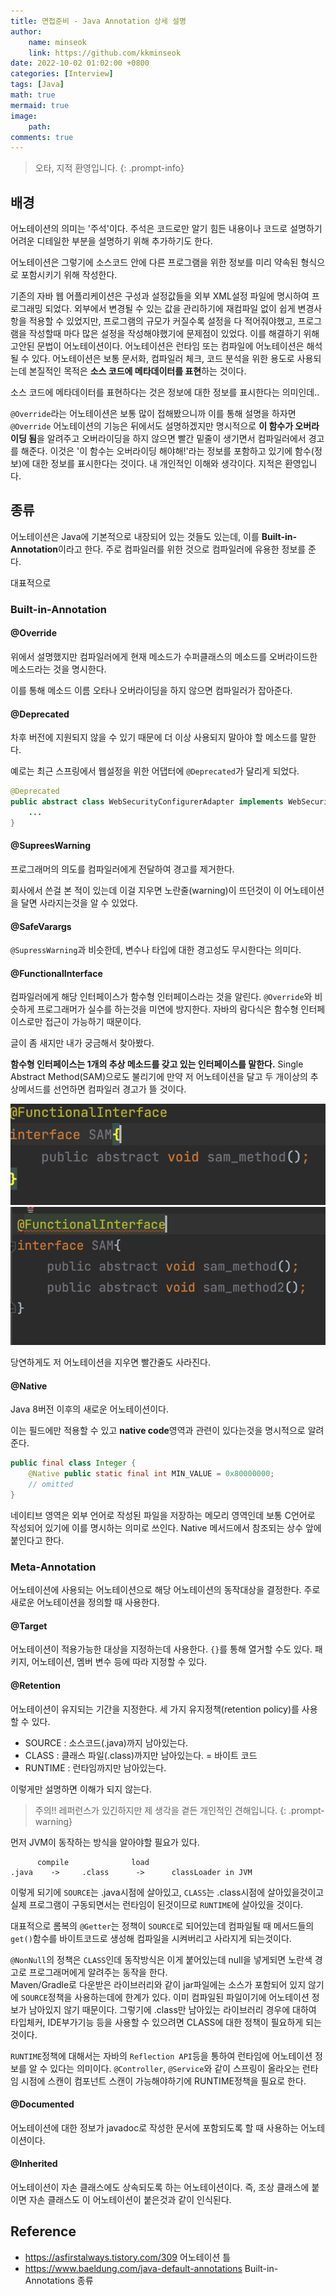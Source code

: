 ```yaml
---
title: 면접준비 - Java Annotation 상세 설명
author: 
    name: minseok
    link: https://github.com/kkminseok
date: 2022-10-02 01:02:00 +0800
categories: [Interview]
tags: [Java]
math: true
mermaid: true
image: 
    path: 
comments: true
---
```


> 오타, 지적 환영입니다. 
{: .prompt-info}

## **배경**

어노테이션의 의미는 '주석'이다. 주석은 코드로만 알기 힘든 내용이나 코드로 설명하기 어려운 디테일한 부분을 설명하기 위해 추가하기도 한다.

어노테이션은 그렇기에 소스코드 안에 다른 프로그램을 위한 정보를 미리 약속된 형식으로 포함시키기 위해 작성한다.

기존의 자바 웹 어플리케이션은 구성과 설정값들을 외부 XML설정 파일에 명시하여 프로그래밍 되었다. 
외부에서 변경될 수 있는 값을 관리하기에 재컴파일 없이 쉽게 변경사항을 적용할 수 있었지만, 프로그램의 규모가 커질수록 설정을 다 적어줘야했고, 프로그램을 작성할때 마다 많은 설정을 작성해야했기에 문제점이 있었다. 이를 해결하기 위해 고안된 문법이 어노테이션이다. 어노테이션은 런타임 또는 컴파일에 어노테이션은 해석될 수 있다. 어노테이션은 보통 문서화, 컴파일러 체크, 코드 분석을 위한 용도로 사용되는데 본질적인 목적은 **소스 코드에 메타데이터를 표현**하는 것이다.

소스 코드에 메타데이터를 표현하다는 것은 정보에 대한 정보를 표시한다는 의미인데.. 

`@Override`라는 어노테이션은 보통 많이 접해봤으니까 이를 통해 설명을 하자면 `@Override` 어노테이션의 기능은 뒤에서도 설명하겠지만 명시적으로 **이 함수가 오버라이딩 됨**을 알려주고 오버라이딩을 하지 않으면 빨간 밑줄이 생기면서 컴파일러에서 경고를 해준다. 이것은 '이 함수는 오버라이딩 해야해!'라는 정보를 포함하고 있기에 함수(정보)에 대한 정보를 표시한다는 것이다. 내 개인적인 이해와 생각이다. 지적은 환영입니다.

## **종류**

어노테이션은 Java에 기본적으로 내장되어 있는 것들도 있는데, 이를 **Built-in-Annotation**이라고 한다. 주로 컴파일러를 위한 것으로 컴파일러에 유용한 정보를 준다.

대표적으로

### **Built-in-Annotation**

#### @Override

위에서 설명했지만 컴파일러에게 현재 메소드가 수퍼클래스의 메소드를 오버라이드한 메소드라는 것을 명시한다. 

이를 통해 메소드 이름 오타나 오버라이딩을 하지 않으면 컴파일러가 잡아준다.

#### @Deprecated

차후 버전에 지원되지 않을 수 있기 때문에 더 이상 사용되지 말아야 할 메소드를 말한다. 

예로는 최근 스프링에서 웹설정을 위한 어댑터에 `@Deprecated`가 달리게 되었다.

```java
@Deprecated
public abstract class WebSecurityConfigurerAdapter implements WebSecurityConfigurer<WebSecurity> {
    ...
}
```

#### @SupreesWarning

프로그래머의 의도를 컴파일러에게 전달하여 경고를 제거한다.

회사에서 쓴걸 본 적이 있는데 이걸 지우면 노란줄(warning)이 뜨던것이 이 어노테이션을 달면 사라지는것을 알 수 있었다.

#### @SafeVarargs

`@SupressWarning`과 비슷한데, 변수나 타입에 대한 경고성도 무시한다는 의미다.

#### @FunctionalInterface

컴파일러에게 해당 인터페이스가 함수형 인터페이스라는 것을 알린다. `@Override`와 비슷하게 프로그래머가 실수를 하는것을 미연에 방지한다. 자바의 람다식은 함수형 인터페이스로만 접근이 가능하기 때문이다.

글이 좀 새지만 내가 궁금해서 찾아봤다.

**함수형 인터페이스는 1개의 추상 메소드를 갖고 있는 인터페이스를 말한다.** Single Abstract Method(SAM)으로도 불리기에 만약 저 어노테이션을 달고 두 개이상의 추상메서드를 선언하면 컴파일러 경고가 뜰 것이다.

![](/assets/img/interview/sam_01.png)
![](/assets/img/interview/sam_02.png)

당연하게도 저 어노테이션을 지우면 빨간줄도 사라진다.

#### @Native

Java 8버전 이후의 새로운 어노테이션이다.

이는 필드에만 적용할 수 있고 **native code**영역과 관련이 있다는것을 명시적으로 알려준다.

```java
public final class Integer {
    @Native public static final int MIN_VALUE = 0x80000000;
    // omitted
}
```

네이티브 영역은 외부 언어로 작성된 파일을 저장하는 메모리 영역인데 보통 C언어로 작성되어 있기에 이를 명시하는 의미로 쓰인다. Native 메서드에서 참조되는 상수 앞에 붙인다고 한다.

### Meta-Annotation

어노테이션에 사용되는 어노테이션으로 해당 어노테이션의 동작대상을 결정한다. 주로 새로운 어노테이션을 정의할 때 사용한다.

#### @Target

어노테이션이 적용가능한 대상을 지정하는데 사용한다. `{}`를 통해 열거할 수도 있다. 패키지, 어노테이션, 멤버 변수 등에 따라 지정할 수 있다. 

#### @Retention

어노테이션이 유지되는 기간을 지정한다. 세 가지 유지정책(retention policy)를 사용할 수 있다.
- SOURCE : 소스코드(.java)까지 남아있는다.
- CLASS : 클래스 파일(.class)까지만 남아있는다. = 바이트 코드
- RUNTIME : 런타임까지만 남아있는다. 

이렇게만 설명하면 이해가 되지 않는다.

> 주의!! 레퍼런스가 있긴하지만 제 생각을 곁든 개인적인 견해입니다.
{: .prompt-warning}

먼저 JVM이 동작하는 방식을 알아야할 필요가 있다.

```text
      compile              load
.java    ->     .class      ->      classLoader in JVM
```
이렇게 되기에 `SOURCE`는 .java시점에 살아있고, `CLASS`는 .class시점에 살아있을것이고 실제 프로그램이 구동되면서는 런타임이 된것이므로 `RUNTIME`에 살아있을 것이다.

대표적으로 롬복의 `@Getter`는 정책이 `SOURCE`로 되어있는데 컴파일될 때 메서드들의 `get()`함수를 바이트코드로 생성해 컴파일을 시켜버리고 사라지게 되는것이다.

`@NonNull`의 정책은 `CLASS`인데 동작방식은 이게 붙어있는데 null을 넣게되면 노란색 경고로 프로그래머에게 알려주는 동작을 한다.  
Maven/Gradle로 다운받은 라이브러리와 같이 jar파일에는 소스가 포함되어 있지 않기에 `SOURCE`정책을 사용하는데에 한계가 있다. 이미 컴파일된 파일이기에 어노테이션 정보가 남아있지 않기 때문이다.
그렇기에 .class만 남아있는 라이브러리 경우에 대하여 타입체커, IDE부가기능 등을 사용할 수 있으려면 CLASS에 대한 정책이 필요하게 되는 것이다.

`RUNTIME`정책에 대해서는 자바의 `Reflection API`등을 통하여 런타임에 어노테이션 정보를 알 수 있다는 의미이다. `@Controller`, `@Service`와 같이 스프링이 올라오는 런타임 시점에 스캔이 컴포넌트 스캔이 가능해야하기에 RUNTIME정책을 필요로 한다. 

#### @Documented

어노테이션에 대한 정보가 javadoc로 작성한 문서에 포함되도록 할 때 사용하는 어노테이션이다.

#### @Inherited

어노테이션이 자손 클래스에도 상속되도록 하는 어노테이션이다. 즉, 조상 클래스에 붙이면 자손 클래스도 이 어노테이션이 붙은것과 같이 인식된다.


## **Reference**

- <https://asfirstalways.tistory.com/309> 어노테이션 틀
- <https://www.baeldung.com/java-default-annotations> Built-in-Annotations 종류